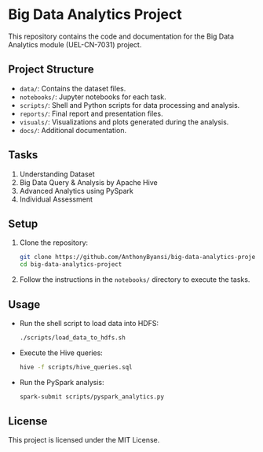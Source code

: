 # Big Data Analytics Project

This repository contains the code and documentation for the Big Data Analytics module (UEL-CN-7031) project.

## Project Structure

- `data/`: Contains the dataset files.
- `notebooks/`: Jupyter notebooks for each task.
- `scripts/`: Shell and Python scripts for data processing and analysis.
- `reports/`: Final report and presentation files.
- `visuals/`: Visualizations and plots generated during the analysis.
- `docs/`: Additional documentation.

## Tasks

1. Understanding Dataset
2. Big Data Query & Analysis by Apache Hive
3. Advanced Analytics using PySpark
4. Individual Assessment

## Setup

1. Clone the repository:
    ```sh
    git clone https://github.com/AnthonyByansi/big-data-analytics-project.git
    cd big-data-analytics-project
    ```

2. Follow the instructions in the `notebooks/` directory to execute the tasks.

## Usage

- Run the shell script to load data into HDFS:
    ```sh
    ./scripts/load_data_to_hdfs.sh
    ```

- Execute the Hive queries:
    ```sh
    hive -f scripts/hive_queries.sql
    ```

- Run the PySpark analysis:
    ```sh
    spark-submit scripts/pyspark_analytics.py
    ```

## License

This project is licensed under the MIT License.
